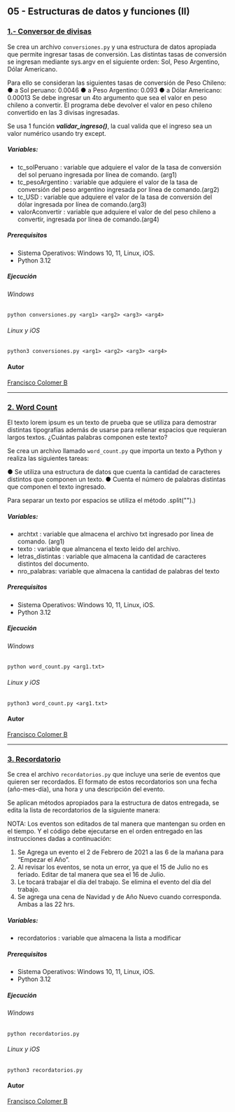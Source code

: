 ## 05 - Estructuras de datos y funciones (II)

### [1.- Conversor de divisas](https://github.com/Cy5k0/Ejercicios_Evaluados_Python/blob/main/04/conversiones.py)
Se crea un archivo `conversiones.py` y una estructura de datos apropiada que permite ingresar tasas de conversión. Las distintas tasas de conversión se ingresan mediante sys.argv en el siguiente orden: Sol, Peso Argentino, Dólar Americano.

Para ello se consideran las siguientes tasas de conversión de Peso Chileno:
● a Sol peruano: 0.0046
● a Peso Argentino: 0.093
● a Dólar Americano: 0.00013
Se debe ingresar un 4to argumento que sea el valor en peso chileno a convertir. El programa debe devolver el valor en peso chileno convertido en las 3 divisas ingresadas.



Se usa 1 función ***validar_ingreso()***, la cual valida que el ingreso sea un valor numérico usando try except.



##### Variables: 

- tc_solPeruano : variable que adquiere el valor de la tasa de conversión del sol peruano ingresada por línea de comando. (arg1)
- tc_pesoArgentino : variable que adquiere el valor de la tasa de conversión del peso argentino ingresada por línea de comando.(arg2)
- tc_USD : variable que adquiere el valor de la tasa de conversión del dólar ingresada por línea de comando.(arg3)
- valorAconvertir : variable que adquiere el valor de del peso chileno a convertir, ingresada por línea de comando.(arg4)

##### Prerequisitos

* Sistema Operativos: Windows 10, 11, Linux, iOS.
* Python 3.12

##### Ejecución

###### Windows
`python conversiones.py <arg1> <arg2> <arg3> <arg4>`


###### Linux y iOS
`python3 conversiones.py <arg1> <arg2> <arg3> <arg4>`

#### Autor
[Francisco Colomer B](https://github.com/Cy5k0)

-----------------------------------------------

### [2. Word Count](https://github.com/Cy5k0/Ejercicios_Evaluados_Python/blob/main/04/word_count.py)

El texto lorem ipsum es un texto de prueba que se utiliza para demostrar distintas tipografías además de usarse para rellenar espacios que requieran largos textos.
¿Cuántas palabras componen este texto?

Se crea un archivo llamado `word_count.py` que importa un texto a Python y realiza las siguientes tareas:

● Se utiliza una estructura de datos que cuenta la cantidad de caracteres distintos que componen un texto.
● Cuenta el número de palabras distintas que componen el texto ingresado.

Para separar un texto por espacios se utiliza el método .split("").)

##### Variables: 

- archtxt : variable que almacena el archivo txt ingresado por linea de comando. (arg1)
- texto : variable que almancena el texto leido del archivo.
- letras_distintas : variable que almacena la cantidad de caracteres distintos del documento.
- nro_palabras: variable que almacena la cantidad de palabras del texto

##### Prerequisitos

* Sistema Operativos: Windows 10, 11, Linux, iOS.
* Python 3.12

##### Ejecución

###### Windows
`python word_count.py <arg1.txt>`

###### Linux y iOS
`python3 word_count.py <arg1.txt>`

#### Autor
[Francisco Colomer B](https://github.com/Cy5k0)


-----------------------------------------------

### [3. Recordatorio](https://github.com/Cy5k0/Ejercicios_Evaluados_Python/blob/main/04/recordatorios.py)

Se crea el archivo `recordatorios.py` que incluye una serie de eventos que quieren ser recordados. El formato de estos recordatorios son una fecha (año-mes-día), una hora y una descripción del evento.

Se aplican métodos apropiados para la estructura de datos entregada, se edita la lista de recordatorios de la siguiente manera:

NOTA: Los eventos son editados de tal manera que mantengan su orden en el tiempo. Y el código debe ejecutarse en el orden entregado en las instrucciones dadas a continuación:

1. Se Agrega un evento el 2 de Febrero de 2021 a las 6 de la mañana para “Empezar el Año”.
2. Al revisar los eventos, se nota un error, ya que el 15 de Julio no es feriado. Editar de tal manera que sea el 16 de Julio.
3. Le tocará trabajar el día del trabajo. Se elimina el evento del día del trabajo.
4. Se agrega una cena de Navidad y de Año Nuevo cuando corresponda. Ambas a las 22 hrs.




##### Variables: 

- recordatorios : variable que almacena la lista a modificar

##### Prerequisitos

* Sistema Operativos: Windows 10, 11, Linux, iOS.
* Python 3.12

##### Ejecución

###### Windows
`python recordatorios.py`

###### Linux y iOS
`python3 recordatorios.py`

#### Autor
[Francisco Colomer B](https://github.com/Cy5k0)